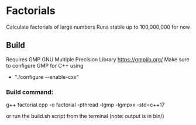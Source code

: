 # Factorials
Calculate factorials of large numbers
Runs stable up to 100,000,000 for now


## Build 
Requires GMP GNU Multiple Precision Library https://gmplib.org/
Make sure to configure GMP for C++ using 
- "./configure --enable-cxx"

### Build command:

g++ factorial.cpp -o factorial -pthread -lgmp -lgmpxx -std=c++17

or run the build.sh script from the terminal (note: output is in bin/)
